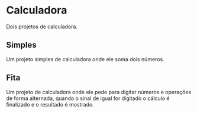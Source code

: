 # Calculadora
Dois projetos de calculadora.
## Simples
Um projeto simples de calculadora onde ele soma dois números.
## Fita
Um projeto de calculadora onde ele pede para digitar números e operações de forma alternada, quando o sinal de igual for digitado o cálculo é finalizado e o resultado é mostrado.